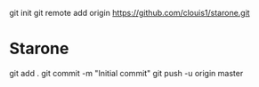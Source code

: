 git init
git remote add origin https://github.com/clouis1/starone.git
# Starone
git add .
git commit -m "Initial commit"
git push -u origin master
